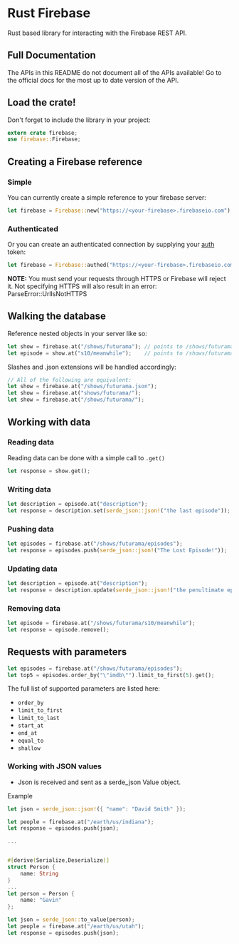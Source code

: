 # Rust Firebase

Rust based library for interacting with the Firebase REST API.

## Full Documentation

The APIs in this README do not document all of the APIs available!
Go to the official docs for the most up to date version of the API.

## Load the crate!

Don't forget to include the library in your project:
```Rust
extern crate firebase;
use firebase::Firebase;
```

## Creating a Firebase reference

### Simple
You can currently create a simple reference to your firebase server:

```Rust
let firebase = Firebase::new("https://<your-firebase>.firebaseio.com");
```

### Authenticated
Or you can create an authenticated connection by supplying your [auth](https://www.firebase.com/docs/rest/guide/user-auth.html) token:

```Rust
let firebase = Firebase::authed("https://<your-firebase>.firebaseio.com", "<token>");
```

**NOTE:** You must send your requests through HTTPS or Firebase will reject it.
Not specifying HTTPS will also result in an error: ParseError::UrlIsNotHTTPS

## Walking the database

Reference nested objects in your server like so:

```Rust
let show = firebase.at("/shows/futurama"); // points to /shows/futurama
let episode = show.at("s10/meanwhile");    // points to /shows/futurama/s10/meanwhile
```

Slashes and .json extensions will be handled accordingly:

```Rust
// All of the following are equivalent:
let show = firebase.at("/shows/futurama.json");
let show = firebase.at("shows/futurama/");
let show = firebase.at("/shows/futurama/");
```

## Working with data

### Reading data

Reading data can be done with a simple call to ```.get()```
```Rust
let response = show.get();
```

### Writing data

```Rust
let description = episode.at("description");
let response = description.set(serde_json::json!("the last episode"));
```

### Pushing data

```Rust
let episodes = firebase.at("/shows/futurama/episodes");
let response = episodes.push(serde_json::json!("The Lost Episode!"));
```

### Updating data

```Rust
let description = episode.at("description");
let response = description.update(serde_json::json!("the penultimate episode"));
```

### Removing data

```Rust
let episode = firebase.at("/shows/futurama/s10/meanwhile");
let response = episode.remove();
```

## Requests with parameters

```Rust
let episodes = firebase.at("/shows/futurama/episodes");
let top5 = episodes.order_by("\"imdb\"").limit_to_first(5).get();
```

The full list of supported parameters are listed here:

 - ```order_by```
 - ```limit_to_first```
 - ```limit_to_last```
 - ```start_at```
 - ```end_at```
 - ```equal_to```
 - ```shallow```
### Working with JSON values

* Json is received and sent as a serde_json Value object.

Example
```Rust
let json = serde_json::json!({ "name": "David Smith" });

let people = firebase.at("/earth/us/indiana");
let response = episodes.push(json);

...


#[derive(Serialize,Deserialize)]
struct Person {
    name: String
}
...
let person = Person {
    name: "Gavin"
};

let json = serde_json::to_value(person);
let people = firebase.at("/earth/us/utah");
let response = episodes.push(json);
```
